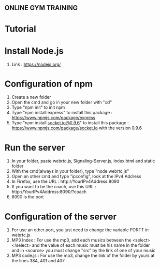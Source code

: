 ## ONLINE GYM TRAINING

# Tutorial

# Install Node.js

1. Link : https://nodejs.org/

# Configuration of npm

1. Create a new folder
2. Open the cmd and go in your new folder with "cd"
3. Type "npm init" to init npm
4. Type "npm install express" to install this package : https://www.npmjs.com/package/express
5. Type "npm install socket.io@0.9.6" to install this package : https://www.npmjs.com/package/socket.io with the version 0.9.6

# Run the server

1. In your folder, paste webrtc.js, Signaling-Server.js, index.html and static folder
2. With the cmd(always in your folder), type "node webrtc.js"
3. Open an other cmd and type "ipconfig", look at the IPv4 Address
4. In Firefox, use the URL : http://YourIPv4Address:8090
5. If you want to be the coach, use this URL : http://YourIPv4Address:8090/?coach
6. 8090 is the port

# Configuration of the server

1. For use an other port, you just need to change the variable PORTT in webrtc.js
2. MP3 Index : For use the mp3, add each musics between the &#60;select&#62;&#60;/select&#62; and the value of each music must be his name in the folder and in &#60;source&#62; you must change "src" by the link of one of your music
3. MP3 code.js : For use the mp3, change the link of the folder by yours at the lines 384, 401 and 407

